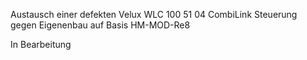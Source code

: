 Austausch einer defekten Velux WLC 100 51 04 CombiLink Steuerung gegen Eigenenbau auf Basis HM-MOD-Re8

In Bearbeitung
